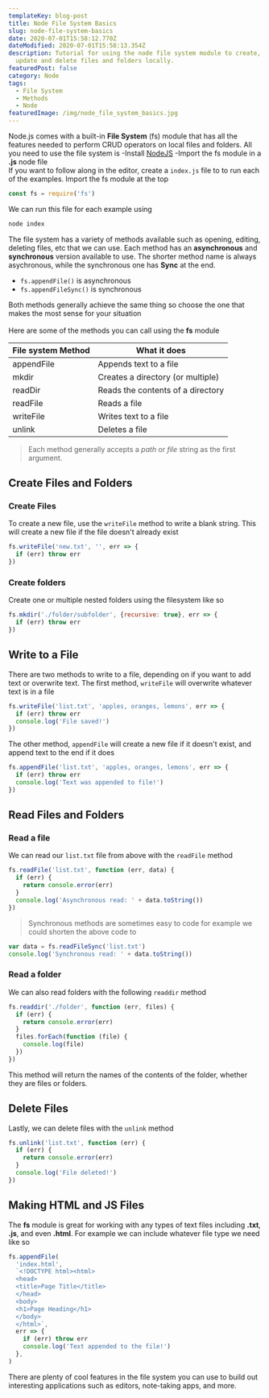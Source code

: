 ```yaml
---
templateKey: blog-post
title: Node File System Basics
slug: node-file-system-basics
date: 2020-07-01T15:58:12.770Z
dateModified: 2020-07-01T15:58:13.354Z
description: Tutorial for using the node file system module to create, read,
  update and delete files and folders locally.
featuredPost: false
category: Node
tags:
  - File System
  - Methods
  - Node
featuredImage: /img/node_file_system_basics.jpg
---
```

Node.js comes with a built-in **File System** (fs) module that has all the features needed
to perform CRUD operators on local files and folders. All you need to use the file system
is -Install [NodeJS](https://nodejs.org/en/download/) -Import the fs module in a **.js**
node file &nbsp;  
If you want to follow along in the editor, create a `index.js` file to to run each of the
examples. Import the fs module at the top

```javascript
const fs = require('fs')
```

We can run this file for each example using

```bash
node index
```

The file system has a variety of methods available such as opening, editing, deleting
files, etc that we can use. Each method has an **asynchronous** and **synchronous**
version available to use. The shorter method name is always asychronous, while the
synchronous one has **Sync** at the end.

- `fs.appendFile()` is asynchronous
- `fs.appendFileSync()` is synchronous

Both methods generally achieve the same thing so choose the one that makes the most sense
for your situation  
&nbsp;  
Here are some of the methods you can call using the **fs** module

| File system Method | What it does                      |
| ------------------ | --------------------------------- |
| appendFile         | Appends text to a file            |
| mkdir              | Creates a directory (or multiple) |
| readDir            | Reads the contents of a directory |
| readFile           | Reads a file                      |
| writeFile          | Writes text to a file             |
| unlink             | Deletes a file                    |

> Each method generally accepts a _path_ or _file_ string as the first argument.

## Create Files and Folders

### Create Files

To create a new file, use the `writeFile` method to write a blank string. This will create
a new file if the file doesn't already exist

```javascript
fs.writeFile('new.txt', '', err => {
  if (err) throw err
})
```

### Create folders

Create one or multiple nested folders using the filesystem like so

```javascript
fs.mkdir('./folder/subfolder', {recursive: true}, err => {
  if (err) throw err
})
```

## Write to a File

There are two methods to write to a file, depending on if you want to add text or
overwrite text. The first method, `writeFile` will overwrite whatever text is in a file

```javascript
fs.writeFile('list.txt', 'apples, oranges, lemons', err => {
  if (err) throw err
  console.log('File saved!')
})
```

The other method, `appendFile` will create a new file if it doesn't exist, and append text
to the end if it does

```javascript
fs.appendFile('list.txt', 'apples, oranges, lemons', err => {
  if (err) throw err
  console.log('Text was appended to file!')
})
```

## Read Files and Folders

### Read a file

We can read our `list.txt` file from above with the `readFile` method

```javascript
fs.readFile('list.txt', function (err, data) {
  if (err) {
    return console.error(err)
  }
  console.log('Asynchronous read: ' + data.toString())
})
```

> Synchronous methods are sometimes easy to code for example we could shorten the above
> code to

```javascript
var data = fs.readFileSync('list.txt')
console.log('Synchronous read: ' + data.toString())
```

### Read a folder

We can also read folders with the following `readdir` method

```javascript
fs.readdir('./folder', function (err, files) {
  if (err) {
    return console.error(err)
  }
  files.forEach(function (file) {
    console.log(file)
  })
})
```

This method will return the names of the contents of the folder, whether they are files or
folders.

## Delete Files

Lastly, we can delete files with the `unlink` method

```javascript
fs.unlink('list.txt', function (err) {
  if (err) {
    return console.error(err)
  }
  console.log('File deleted!')
})
```

## Making HTML and JS Files

The **fs** module is great for working with any types of text files including **.txt**,
**.js**, and even **.html**. For example we can include whatever file type we need like so

```javascript
fs.appendFile(
  'index.html',
  `<!DOCTYPE html><html>
  <head>
  <title>Page Title</title>
  </head>
  <body>
  <h1>Page Heading</h1>
  </body>
  </html>`,
  err => {
    if (err) throw err
    console.log('Text appended to the file!')
  },
)
```

There are plenty of cool features in the file system you can use to build out interesting
applications such as editors, note-taking apps, and more.
